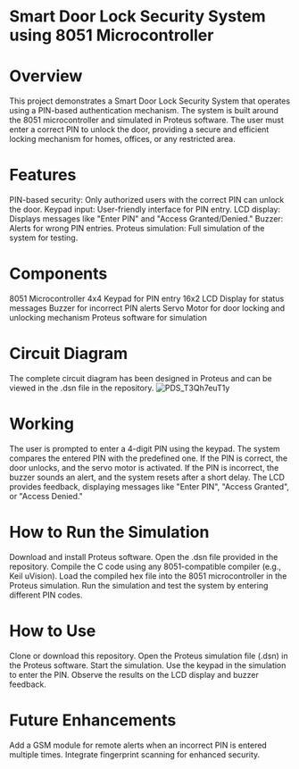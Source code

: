 # Smart Door Lock Security System using 8051 Microcontroller
# Overview
This project demonstrates a Smart Door Lock Security System that operates using a PIN-based authentication mechanism. The system is built around the 8051 microcontroller and simulated in Proteus software. The user must enter a correct PIN to unlock the door, providing a secure and efficient locking mechanism for homes, offices, or any restricted area.

# Features
PIN-based security: Only authorized users with the correct PIN can unlock the door.
Keypad input: User-friendly interface for PIN entry.
LCD display: Displays messages like "Enter PIN" and "Access Granted/Denied."
Buzzer: Alerts for wrong PIN entries.
Proteus simulation: Full simulation of the system for testing.
# Components
8051 Microcontroller
4x4 Keypad for PIN entry
16x2 LCD Display for status messages
Buzzer for incorrect PIN alerts
Servo Motor for door locking and unlocking mechanism
Proteus software for simulation
# Circuit Diagram
The complete circuit diagram has been designed in Proteus and can be viewed in the .dsn file in the repository.
![PDS_T3Qh7euT1y](https://github.com/user-attachments/assets/f1663d26-4bf1-43c7-9456-a4e221e57235)

# Working
The user is prompted to enter a 4-digit PIN using the keypad.
The system compares the entered PIN with the predefined one.
If the PIN is correct, the door unlocks, and the servo motor is activated.
If the PIN is incorrect, the buzzer sounds an alert, and the system resets after a short delay.
The LCD provides feedback, displaying messages like "Enter PIN", "Access Granted", or "Access Denied."
# How to Run the Simulation
Download and install Proteus software.
Open the .dsn file provided in the repository.
Compile the C code using any 8051-compatible compiler (e.g., Keil uVision).
Load the compiled hex file into the 8051 microcontroller in the Proteus simulation.
Run the simulation and test the system by entering different PIN codes.
# How to Use
Clone or download this repository.
Open the Proteus simulation file (.dsn) in the Proteus software.
Start the simulation.
Use the keypad in the simulation to enter the PIN.
Observe the results on the LCD display and buzzer feedback.

# Future Enhancements
Add a GSM module for remote alerts when an incorrect PIN is entered multiple times.
Integrate fingerprint scanning for enhanced security.
